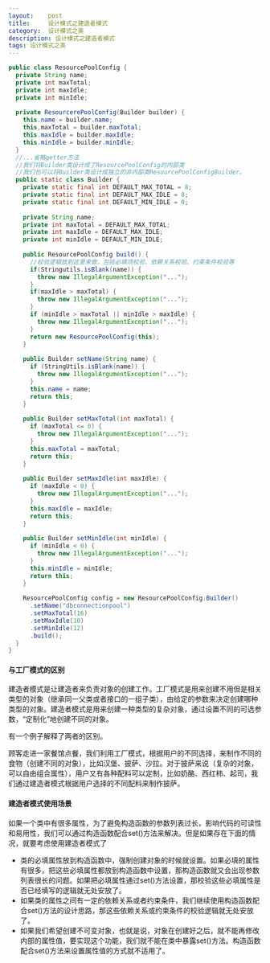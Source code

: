 ```yaml
---
layout:    post
title:     设计模式之建造者模式
category:  设计模式之美
description: 设计模式之建造者模式
tags: 设计模式之美
---
```


```java
public class ResourcePoolConfig {
  private String name;
  private int maxTotal;
  private int maxIdle;
  private int minIdle;
  
  private ResourcerePoolConfig(Builder builder) {
    this.name = builder.name;
    this,maxTotal = builder.maxTotal;
    this.maxIdle = builder.maxIdle;
    this.minIdle = builder.minIdle;
  }
  //...省略getter方法
  //我们将Builder类设计成了ResourcePoolConfig的内部类 
  //我们也可以将Builder类设计成独立的非内部类ResourcePoolConfigBuilder。
  public static class Builder {
    private static final int DEFAULT_MAX_TOTAL = 8;
    private static final int DEFAULT_MAX_IDLE = 8;
    private static final int DEFAULT_MIN_IDLE = 0;
    
    private String name;
  	private int maxTotal = DEFAULT_MAX_TOTAL;
    private int maxIdle = DEFAULT_MAX_IDLE;
    private int minIdle = DEFAULT_MIN_IDLE;
    
    public ResourcePoolConfig build() {
      //校验逻辑放到这里来做，包括必填项校验、依赖关系校验、约束条件校验等
      if(Stringutils.isBlank(name)) {
        throw new IllegalArgumentException("...");
      }
      if(maxIdle > maxTotal) {
        throw new IllegalArgumentException("...");
      }
      if (minIdle > maxTotal || minIdle > maxIdle) { 
        throw new IllegalArgumentException("..."); 
      }
      return new ResourcePoolConfig(this);
    }
    
    public Builder setName(String name) { 
      if (StringUtils.isBlank(name)) { 
        throw new IllegalArgumentException("..."); 
      } 
      this.name = name; 
      return this; 
    }
    
    public Builder setMaxTotal(int maxTotal) { 
      if (maxTotal <= 0) { 
        throw new IllegalArgumentException("...");
      } 
      this.maxTotal = maxTotal; 
      return this; 
    }
    
    public Builder setMaxIdle(int maxIdle) {
      if (maxIdle < 0) {
        throw new IllegalArgumentException("..."); 
      } 
      this.maxIdle = maxIdle; 
      return this; 
    }
    
    public Builder setMinIdle(int minIdle) { 
      if (minIdle < 0) { 
        throw new IllegalArgumentException("..."); 
      } 
      this.minIdle = minIdle; 
      return this; 
    }
    
    ResourcePoolConfig config = new ResourcePoolConfig.Builder()
      .setName("dbconnectionpool")
      .setMaxTotal(16)
      .setMaxIdle(10) 
      .setMinIdle(12)
      .build();
  }
}
```

#### 与工厂模式的区别

建造者模式是让建造者来负责对象的创建工作。工厂模式是用来创建不用但是相关类型的对象（继承同一父类或者接口的一组子类），由给定的参数来决定创建哪种类型的对象。建造者模式是用来创建一种类型的复杂对象，通过设置不同的可选参数，“定制化”地创建不同的对象。

有一个例子解释了两者的区别。

顾客走进一家餐馆点餐，我们利用工厂模式，根据用户的不同选择，来制作不同的食物（创建不同的对象），比如汉堡、披萨、沙拉。对于披萨来说（复杂的对象，可以自由组合属性），用户又有各种配料可以定制，比如奶酪、西红柿、起司，我们通过建造者模式根据用户选择的不同配料来制作披萨。

#### 建造者模式使用场景

如果一个类中有很多属性，为了避免构造函数的参数列表过长，影响代码的可读性和易用性，我们可以通过构造函数配合set()方法来解决。但是如果存在下面的情况，就要考虑使用建造者模式了

- 类的必填属性放到构造函数中，强制创建对象的时候就设置。如果必填的属性有很多，把这些必填属性都放到构造函数中设置，那构造函数就又会出现参数列表很长的问题。如果把必填属性通过set()方法设置，那校验这些必填属性是否已经填写的逻辑就无处安放了。
- 如果类的属性之间有一定的依赖关系或者约束条件，我们继续使用构造函数配合set()方法的设计思路，那这些依赖关系或约束条件的校验逻辑就无处安放了。
- 如果我们希望创建不可变对象，也就是说，对象在创建好之后，就不能再修改内部的属性值，要实现这个功能，我们就不能在类中暴露set()方法。构造函数配合set()方法来设置属性值的方式就不适用了。





